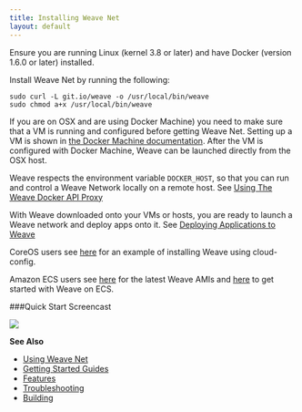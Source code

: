 ```yaml
---
title: Installing Weave Net
layout: default
---
```



Ensure you are running Linux (kernel 3.8 or later) and have Docker
(version 1.6.0 or later) installed. 

Install Weave Net by running the following:

    sudo curl -L git.io/weave -o /usr/local/bin/weave
    sudo chmod a+x /usr/local/bin/weave

If you are on OSX and are using Docker Machine) you need to make sure
that a VM is running and configured before getting Weave Net. Setting up a VM is shown in [the Docker Machine
documentation](https://docs.docker.com/installation/mac/#from-your-shell).
After the VM is configured with Docker Machine, Weave can be launched directly from the OSX host.

Weave respects the environment variable `DOCKER_HOST`, so that you can run
and control a Weave Network locally on a remote host. See [Using The Weave Docker API Proxy](/site/weave-docker-api/using-proxy.md)

With Weave downloaded onto your VMs or hosts, you are ready to launch a Weave network and deploy apps onto it. See [Deploying Applications to Weave](/site/using-weave/deploying-applications.md#launching)

CoreOS users see [here](https://github.com/fintanr/weave-gs/blob/master/coreos-simple/user-data) for an example of installing Weave using cloud-config.

Amazon ECS users see
[here](https://github.com/weaveworks/guides/blob/master/aws-ecs/LATESTAMIs.md)
for the latest Weave AMIs and
[here](http://weave.works/guides/service-discovery-with-weave-aws-ecs.html) to get started with Weave on ECS.


###Quick Start Screencast

<a href="https://youtu.be/kihQCCT1ykE" alt="Click to watch the screencast" target="_blank">
  <img src="/docs/hello-screencast.png" />
</a>

**See Also** 

 * [Using Weave Net](/site/using-weave/intro-example.md)
 * [Getting Started Guides](http://www.weave.works/guides/)
 * [Features](/site/features.md)
 * [Troubleshooting](/site/troubleshooting.md)
 * [Building](XXXX)
 